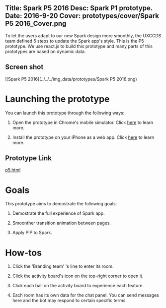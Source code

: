 Title: Spark P5 2016
Desc: Spark P1 prototype.
Date: 2016-9-20
Cover: prototypes/cover/Spark P5 2016_Cover.png
---

To let the users adapt to our new Spark design more smoothly, the UXCCDS team defined 5 steps to update the Spark app's style. This is the P5 prototype. We use react.js to build this prototype and many parts of this prototypes are based on dynamic data.

## Screen shot

![Spark P5 2016](../../../img_data/prototypes/Spark P5 2016.png)

# Launching the prototype

You can launch this prototype through the following ways: 

1) Open the prototype in Chrome's mobile simulator. Click [here](../guide/chrome's-mobile-simulator.html) to learn more.

2) Install the prototype on your iPhone as a web app. Click [here](../guide/install-web-app.html) to learn more.

## Prototype Link

[p5.html](https://uxccds.github.io/SparkMobile/v2/page/p5.html)

# Goals

This prototype aims to demostrate the following goals:

1) Demostrate the full experience of Spark app.

2) Smoonther transition animation between pages.

3) Apply PIP to Spark.

# How-tos

1) Click the 'Branding team' 's line to enter its room.

2) Click the activity board's icon on the top-right corner to open it.

3) Click each ball on the activity board to experience each feature.

4) Each room has its own data for the chat panel. You can send messages here and the bot may respond to certain specific terms.


